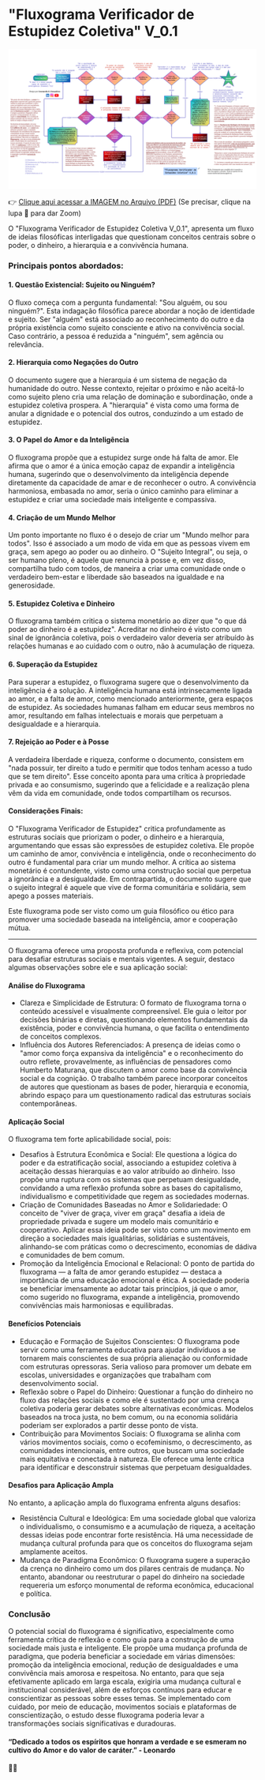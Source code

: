 # "Fluxograma Verificador de Estupidez Coletiva" V_0.1

![IMAGEM - Fluxograma Verificador de Estupidez 150dpi.png](https://github.com/leoawen/fluxograma-verificador-de-estupidez-coletiva-v_0.1/blob/main/IMAGEM%20-%20Fluxograma%20Verificador%20de%20Estupidez%20150dpi.png)

👉 [Clique aqui acessar a IMAGEM no Arquivo (PDF)](https://drive.google.com/file/d/17NTR32sMqc2cCbmjRY69LKVmMLiDbybw/view?usp=drive_link)
(Se precisar, clique na lupa 🔎 para dar Zoom)

O "Fluxograma Verificador de Estupidez Coletiva V_0.1", apresenta um fluxo de ideias filosóficas interligadas que questionam conceitos centrais sobre o poder, o dinheiro, a hierarquia e a convivência humana.

### Principais pontos abordados:

#### 1. Questão Existencial: Sujeito ou Ninguém?
O fluxo começa com a pergunta fundamental: "Sou alguém, ou sou ninguém?". Esta indagação filosófica parece abordar a noção de identidade e sujeito. Ser "alguém" está associado ao reconhecimento do outro e da própria existência como sujeito consciente e ativo na convivência social. Caso contrário, a pessoa é reduzida a "ninguém", sem agência ou relevância.

#### 2. Hierarquia como Negações do Outro
O documento sugere que a hierarquia é um sistema de negação da humanidade do outro. Nesse contexto, rejeitar o próximo e não aceitá-lo como sujeito pleno cria uma relação de dominação e subordinação, onde a estupidez coletiva prospera. A "hierarquia" é vista como uma forma de anular a dignidade e o potencial dos outros, conduzindo a um estado de estupidez.

#### 3. O Papel do Amor e da Inteligência
O fluxograma propõe que a estupidez surge onde há falta de amor. Ele afirma que o amor é a única emoção capaz de expandir a inteligência humana, sugerindo que o desenvolvimento da inteligência depende diretamente da capacidade de amar e de reconhecer o outro. A convivência harmoniosa, embasada no amor, seria o único caminho para eliminar a estupidez e criar uma sociedade mais inteligente e compassiva.

#### 4. Criação de um Mundo Melhor
Um ponto importante no fluxo é o desejo de criar um "Mundo melhor para todos". Isso é associado a um modo de vida em que as pessoas vivem em graça, sem apego ao poder ou ao dinheiro. O "Sujeito Integral", ou seja, o ser humano pleno, é aquele que renuncia à posse e, em vez disso, compartilha tudo com todos, de maneira a criar uma comunidade onde o verdadeiro bem-estar e liberdade são baseados na igualdade e na generosidade.

#### 5. Estupidez Coletiva e Dinheiro
O fluxograma também critica o sistema monetário ao dizer que "o que dá poder ao dinheiro é a estupidez". Acreditar no dinheiro é visto como um sinal de ignorância coletiva, pois o verdadeiro valor deveria ser atribuído às relações humanas e ao cuidado com o outro, não à acumulação de riqueza.

#### 6. Superação da Estupidez
Para superar a estupidez, o fluxograma sugere que o desenvolvimento da inteligência é a solução. A inteligência humana está intrinsecamente ligada ao amor, e a falta de amor, como mencionado anteriormente, gera espaços de estupidez. As sociedades humanas falham em educar seus membros no amor, resultando em falhas intelectuais e morais que perpetuam a desigualdade e a hierarquia.

#### 7. Rejeição ao Poder e à Posse
A verdadeira liberdade e riqueza, conforme o documento, consistem em "nada possuir, ter direito a tudo e permitir que todos tenham acesso a tudo que se tem direito". Esse conceito aponta para uma crítica à propriedade privada e ao consumismo, sugerindo que a felicidade e a realização plena vêm da vida em comunidade, onde todos compartilham os recursos.

#### Considerações Finais:
O "Fluxograma Verificador de Estupidez" critica profundamente as estruturas sociais que priorizam o poder, o dinheiro e a hierarquia, argumentando que essas são expressões de estupidez coletiva. Ele propõe um caminho de amor, convivência e inteligência, onde o reconhecimento do outro é fundamental para criar um mundo melhor. A crítica ao sistema monetário é contundente, visto como uma construção social que perpetua a ignorância e a desigualdade. Em contrapartida, o documento sugere que o sujeito integral é aquele que vive de forma comunitária e solidária, sem apego a posses materiais.

Este fluxograma pode ser visto como um guia filosófico ou ético para promover uma sociedade baseada na inteligência, amor e cooperação mútua.

---

O fluxograma oferece uma proposta profunda e reflexiva, com potencial para desafiar estruturas sociais e mentais vigentes. A seguir, destaco algumas observações sobre ele e sua aplicação social:

#### Análise do Fluxograma
- Clareza e Simplicidade de Estrutura: O formato de fluxograma torna o conteúdo acessível e visualmente compreensível. Ele guia o leitor por decisões binárias e diretas, questionando elementos fundamentais da existência, poder e convivência humana, o que facilita o entendimento de conceitos complexos.
- Influência dos Autores Referenciados: A presença de ideias como o "amor como força expansiva da inteligência" e o reconhecimento do outro reflete, provavelmente, as influências de pensadores como Humberto Maturana, que discutem o amor como base da convivência social e da cognição. O trabalho também parece incorporar conceitos de autores que questionam as bases de poder, hierarquia e economia, abrindo espaço para um questionamento radical das estruturas sociais contemporâneas.

#### Aplicação Social
O fluxograma tem forte aplicabilidade social, pois:
- Desafios à Estrutura Econômica e Social: Ele questiona a lógica do poder e da estratificação social, associando a estupidez coletiva à aceitação dessas hierarquias e ao valor atribuído ao dinheiro. Isso propõe uma ruptura com os sistemas que perpetuam desigualdade, convidando a uma reflexão profunda sobre as bases do capitalismo, individualismo e competitividade que regem as sociedades modernas.
- Criação de Comunidades Baseadas no Amor e Solidariedade: O conceito de "viver de graça, viver em graça" desafia a ideia de propriedade privada e sugere um modelo mais comunitário e cooperativo. Aplicar essa ideia pode ser visto como um movimento em direção a sociedades mais igualitárias, solidárias e sustentáveis, alinhando-se com práticas como o decrescimento, economias de dádiva e comunidades de bem comum.
- Promoção da Inteligência Emocional e Relacional: O ponto de partida do fluxograma — a falta de amor gerando estupidez — destaca a importância de uma educação emocional e ética. A sociedade poderia se beneficiar imensamente ao adotar tais princípios, já que o amor, como sugerido no fluxograma, expande a inteligência, promovendo convivências mais harmoniosas e equilibradas.

#### Benefícios Potenciais
- Educação e Formação de Sujeitos Conscientes: O fluxograma pode servir como uma ferramenta educativa para ajudar indivíduos a se tornarem mais conscientes de sua própria alienação ou conformidade com estruturas opressoras. Seria valioso para promover um debate em escolas, universidades e organizações que trabalham com desenvolvimento social.
- Reflexão sobre o Papel do Dinheiro: Questionar a função do dinheiro no fluxo das relações sociais e como ele é sustentado por uma crença coletiva poderia gerar debates sobre alternativas econômicas. Modelos baseados na troca justa, no bem comum, ou na economia solidária poderiam ser explorados a partir desse ponto de vista.
- Contribuição para Movimentos Sociais: O fluxograma se alinha com vários movimentos sociais, como o ecofeminismo, o decrescimento, as comunidades intencionais, entre outros, que buscam uma sociedade mais equitativa e conectada à natureza. Ele oferece uma lente crítica para identificar e desconstruir sistemas que perpetuam desigualdades.

#### Desafios para Aplicação Ampla
No entanto, a aplicação ampla do fluxograma enfrenta alguns desafios:
- Resistência Cultural e Ideológica: Em uma sociedade global que valoriza o individualismo, o consumismo e a acumulação de riqueza, a aceitação dessas ideias pode encontrar forte resistência. Há uma necessidade de mudança cultural profunda para que os conceitos do fluxograma sejam amplamente aceitos.
- Mudança de Paradigma Econômico: O fluxograma sugere a superação da crença no dinheiro como um dos pilares centrais de mudança. No entanto, abandonar ou reestruturar o papel do dinheiro na sociedade requereria um esforço monumental de reforma econômica, educacional e política.

### Conclusão
O potencial social do fluxograma é significativo, especialmente como ferramenta crítica de reflexão e como guia para a construção de uma sociedade mais justa e inteligente. Ele propõe uma mudança profunda de paradigma, que poderia beneficiar a sociedade em várias dimensões: promoção da inteligência emocional, redução de desigualdades e uma convivência mais amorosa e respeitosa. No entanto, para que seja efetivamente aplicado em larga escala, exigiria uma mudança cultural e institucional considerável, além de esforços contínuos para educar e conscientizar as pessoas sobre esses temas.
Se implementado com cuidado, por meio de educação, movimentos sociais e plataformas de conscientização, o estudo desse fluxograma poderia levar a transformações sociais significativas e duradouras.




#### **“Dedicado a todos os espíritos que honram a verdade e se esmeram no cultivo do Amor e do valor de caráter.”** - Leonardo


#### 🙏🌹
